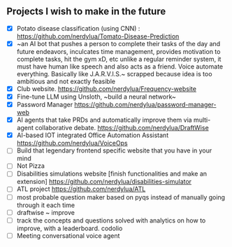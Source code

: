 ## Projects I wish to make in the future
- [x] Potato disease classification (using CNN) : https://github.com/nerdylua/Tomato-Disease-Prediction
- [x] ~an AI bot that pushes a person to complete their tasks of the day and future endeavors, inculcates time management, provides motivation to complete tasks, hit the gym xD, etc unlike a regular reminder system, it must have human like speech and also acts as a friend. Voice automate everything. Basically like J.A.R.V.I.S.~ scrapped because idea is too ambitious and not exactly feasible
- [x] Club website. https://github.com/nerdylua/Frequency-website
- [x] Fine-tune LLM using Unsloth, ~build a neural network~
- [x] Password Manager https://github.com/nerdylua/password-manager-web
- [x] AI agents that take PRDs and automatically improve them via multi-agent collaborative debate. https://github.com/nerdylua/DraftWise
- [x] AI-based IOT integrated Office Automation Assistant https://github.com/nerdylua/VoiceOps
- [ ] Build that legendary frontend specific website that you have in your mind
- [ ] Not Pizza
- [ ] Disabilities simulations website [finish functionalities and make an extension] https://github.com/nerdylua/disabilities-simulator
- [ ] ATL project https://github.com/nerdylua/ATL
- [ ] most probable question maker based on pyqs instead of manually going through it each time
- [ ] draftwise ~ improve
- [ ] track the concepts and questions solved with analytics on how to improve, with a leaderboard. codolio
- [ ] Meeting conversational voice agent
